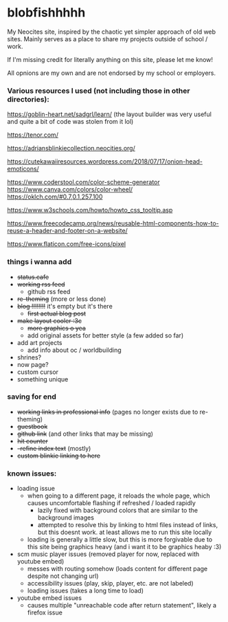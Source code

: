 # blobfishhhhh

My Neocites site, inspired by the chaotic yet simpler approach of old web sites.  Mainly serves as a place to share my projects outside of school / work.

If I'm missing credit for literally anything on this site, please let me know!

All opnions are my own and are not endorsed by my school or employers.

### Various resources I used (not including those in other directories):

https://goblin-heart.net/sadgrl/learn/
(the layout builder was very useful and quite a bit of code was stolen from it lol)

https://tenor.com/

https://adriansblinkiecollection.neocities.org/

https://cutekawaiiresources.wordpress.com/2018/07/17/onion-head-emoticons/

https://www.coderstool.com/color-scheme-generator
https://www.canva.com/colors/color-wheel/
https://oklch.com/#0.7,0.1,257,100 

https://www.w3schools.com/howto/howto_css_tooltip.asp

https://www.freecodecamp.org/news/reusable-html-components-how-to-reuse-a-header-and-footer-on-a-website/

https://www.flaticon.com/free-icons/pixel

### things i wanna add
- ~~status.cafe~~
- ~~working rss feed~~
    - github rss feed
- ~~re-theming~~ (more or less done)
- ~~blog !!!!!!!!~~ it's empty but it's there
    - ~~first actual blog post~~
- ~~make layout cooler :3c~~
    - ~~more graphics o yea~~
    - add original assets for better style (a few added so far)
- add art projects
    - add info about oc / worldbuilding
- shrines?
- now page?
- custom cursor
- something unique

### saving for end
- ~~working links in professional info~~ (pages no longer exists due to re-theming)
- ~~guestbook~~
- ~~github link~~ (and other links that may be missing)
- ~~hit counter~~
- ~~-refine index text~~ (mostly)
- ~~custom blinkie linking to here~~

### known issues:
- loading issue
    - when going to a different page, it reloads the whole page, which causes uncomfortable flashing if refreshed / loaded rapidly
        - lazily fixed with background colors that are similar to the background images     
        - attempted to resolve this by linking to html files instead of links, but this doesnt work. at least allows me to run this site locally
    - loading is generally a little slow, but this is more forgivable due to this site being graphics heavy (and i want it to be graphics heaby :3)
- scm music player issues (removed player for now, replaced with youtube embed)
    - messes with routing somehow (loads content for different page despite not changing url)
    - accessibility issues (play, skip, player, etc. are not labeled)
    - loading issues (takes a long time to load)
- youtube embed issues
    - causes multiple "unreachable code after return statement", likely a firefox issue
